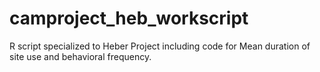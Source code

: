 # camproject_heb_workscript
R script specialized to Heber Project including code for Mean duration of site use and behavioral frequency.
